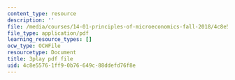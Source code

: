 ```yaml
---
content_type: resource
description: ''
file: /media/courses/14-01-principles-of-microeconomics-fall-2018/4c8e55761ff90b76649c88ddefd76f8e_ZLnj2cnCPGE.pdf
file_type: application/pdf
learning_resource_types: []
ocw_type: OCWFile
resourcetype: Document
title: 3play pdf file
uid: 4c8e5576-1ff9-0b76-649c-88ddefd76f8e
---
```

